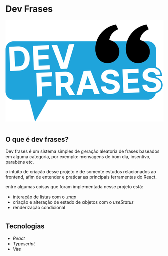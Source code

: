 # Dev Frases
<img src="./src/assets/logo.png">

#

## O que é dev frases?
Dev frases é um sistema simples de geração aleatoria de frases baseados em alguma categoria, por exemplo: mensagens de bom dia, insentivo, parabéns etc. 

o intuito de criação desse projeto é de somente estudos relacionados ao frontend, afim de entender e praticar as principais ferramentas do React.

entre algumas coisas que foram implementada nesse projeto está:
* interação de listas com o *.map*
* criação e alteração de estado de objetos com o *useStatus*
* renderização condicional

#

## Tecnologias
- *React*
- *Typescript*
- *Vite*
